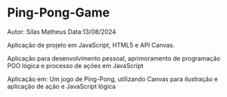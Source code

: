 # Ping-Pong-Game
Autor: Silas Matheus
Data:13/08/2024

Aplicação de projeto em JavaScript, HTML5 e API Canvas.

Aplicação para desenvolvimento pessoal, aprimoramento de programação POO lógica e processo de ações em JavaScript

Aplicação em: Um jogo de Ping-Pong, utilizando Canvas para ilustração e aplicação de ação e JavaScript lógica 
